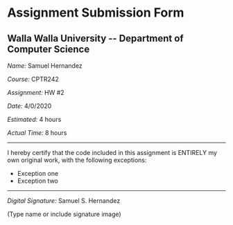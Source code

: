 # Assignment Submission Form

## Walla Walla University -- Department of Computer Science

_Name:_ Samuel Hernandez

_Course:_ CPTR242

_Assignment:_ HW #2

_Date:_ 4/0/2020

_Estimated:_ 4 hours

_Actual Time:_ 8 hours

---

I hereby certify that the code included in this assignment is ENTIRELY my own original work, with the following exceptions:

* Exception one
* Exception two

---

_Digital Signature:_ Samuel S. Hernandez

(Type name or include signature image)
